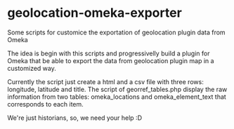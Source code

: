 # geolocation-omeka-exporter

Some scripts for customice the exportation of geolocation plugin data from Omeka

The idea is begin with this scripts and progressivelly build a plugin for Omeka that be able to export the data from geolocation plugin map in a customized way.

Currently the script just create a html and a csv file with three rows: longitude, latitude and title. The script of georref_tables.php display the raw information from two tables: omeka_locations and omeka_element_text that corresponds to each item.

We're just historians, so, we need your help :D
